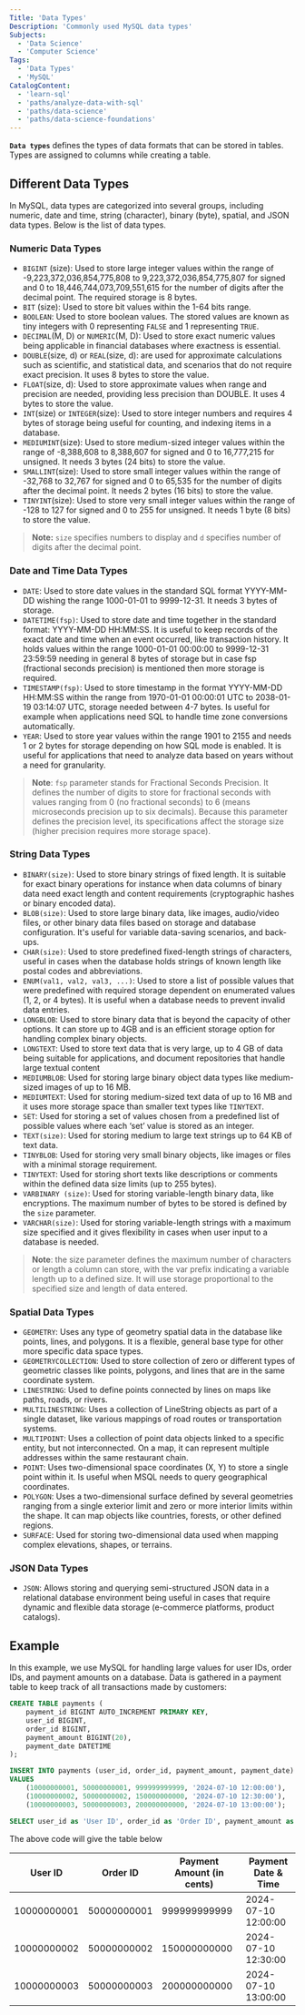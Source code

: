 ```yaml
---
Title: 'Data Types'
Description: 'Commonly used MySQL data types'
Subjects:
  - 'Data Science'
  - 'Computer Science'
Tags:
  - 'Data Types'
  - 'MySQL'
CatalogContent:
  - 'learn-sql'
  - 'paths/analyze-data-with-sql'
  - 'paths/data-science'
  - 'paths/data-science-foundations'
---
```


**`Data types`** defines the types of data formats that can be stored in tables. Types are assigned to columns while creating a table.

## Different Data Types

In MySQL, data types are categorized into several groups, including numeric, date and time, string (character), binary (byte), spatial, and JSON data types. Below is the list of data types.

### Numeric Data Types

- `BIGINT` (size): Used to store large integer values within the range of -9,223,372,036,854,775,808 to 9,223,372,036,854,775,807 for signed and 0 to 18,446,744,073,709,551,615 for the number of digits after the decimal point. The required storage is 8 bytes.
- `BIT` (size): Used to store bit values within the 1-64 bits range.
- `BOOLEAN`: Used to store boolean values. The stored values are known as tiny integers with 0 representing `FALSE` and 1 representing `TRUE`.
- `DECIMAL`(M, D) or `NUMERIC`(M, D): Used to store exact numeric values being applicable in financial databases where exactness is essential.
- `DOUBLE`(size, d) or `REAL`(size, d): are used for approximate calculations such as scientific, and statistical data, and scenarios that do not require exact precision. It uses 8 bytes to store the value.
- `FLOAT`(size, d): Used to store approximate values when range and precision are needed, providing less precision than DOUBLE. It uses 4 bytes to store the value.
- `INT`(size) or `INTEGER`(size): Used to store integer numbers and requires 4 bytes of storage being useful for counting, and indexing items in a database.
- `MEDIUMINT`(size): Used to store medium-sized integer values within the range of -8,388,608 to 8,388,607 for signed and 0 to 16,777,215 for unsigned.
  It needs 3 bytes (24 bits) to store the value.
- `SMALLINT`(size): Used to store small integer values within the range of -32,768 to 32,767 for signed and 0 to 65,535 for the number of digits after the decimal point. It needs 2 bytes (16 bits) to store the value.
- `TINYINT`(size): Used to store very small integer values within the range of -128 to 127 for signed and 0 to 255 for unsigned. It needs 1 byte (8 bits) to store the value.

> **Note:** `size` specifies numbers to display and `d` specifies number of digits after the decimal point.

### Date and Time Data Types

- `DATE`: Used to store date values in the standard SQL format YYYY-MM-DD wishing the range 1000-01-01 to 9999-12-31. It needs 3 bytes of storage.
- `DATETIME(fsp)`: Used to store date and time together in the standard format: YYYY-MM-DD HH:MM:SS. It is useful to keep records of the exact date and time when an event occurred, like transaction history. It holds values within the range 1000-01-01 00:00:00 to 9999-12-31 23:59:59 needing in general 8 bytes of storage but in case fsp (fractional seconds precision) is mentioned then more storage is required.
- `TIMESTAMP(fsp)`: Used to store timestamp in the format YYYY-MM-DD HH:MM:SS within the range from 1970-01-01 00:00:01 UTC to 2038-01-19 03:14:07 UTC, storage needed between 4-7 bytes. Is useful for example when applications need SQL to handle time zone conversions automatically.
- `YEAR`: Used to store year values within the range 1901 to 2155 and needs 1 or 2 bytes for storage depending on how SQL mode is enabled. It is useful for applications that need to analyze data based on years without a need for granularity.

> **Note**: `fsp` parameter stands for Fractional Seconds Precision. It defines the number of digits to store for fractional seconds with values ranging from 0 (no fractional seconds) to 6 (means microseconds precision up to six decimals). Because this parameter defines the precision level, its specifications affect the storage size (higher precision requires more storage space).

### String Data Types

- `BINARY(size)`: Used to store binary strings of fixed length. It is suitable for exact binary operations for instance when data columns of binary data need exact length and content requirements (cryptographic hashes or binary encoded data).
- `BLOB(size)`: Used to store large binary data, like images, audio/video files, or other binary data files based on storage and database configuration. It's useful for variable data-saving scenarios, and back-ups.
- `CHAR(size)`: Used to store predefined fixed-length strings of characters, useful in cases when the database holds strings of known length like postal codes and abbreviations.
- `ENUM(val1, val2, val3, ...)`: Used to store a list of possible values that were predefined with required storage dependent on enumerated values (1, 2, or 4 bytes). It is useful when a database needs to prevent invalid data entries.
- `LONGBLOB`: Used to store binary data that is beyond the capacity of other options. It can store up to 4GB and is an efficient storage option for handling complex binary objects.
- `LONGTEXT`: Used to store text data that is very large, up to 4 GB of data being suitable for applications, and document repositories that handle large textual content
- `MEDIUMBLOB`: Used for storing large binary object data types like medium-sized images of up to 16 MB.
- `MEDIUMTEXT`: Used for storing medium-sized text data of up to 16 MB and it uses more storage space than smaller text types like `TINYTEXT`.
- `SET`: Used for storing a set of values chosen from a predefined list of possible values where each ‘set’ value is stored as an integer.
- `TEXT(size)`: Used for storing medium to large text strings up to 64 KB of text data.
- `TINYBLOB`: Used for storing very small binary objects, like images or files with a minimal storage requirement.
- `TINYTEXT`: Used for storing short texts like descriptions or comments within the defined data size limits (up to 255 bytes).
- `VARBINARY (size)`: Used for storing variable-length binary data, like encryptions. The maximum number of bytes to be stored is defined by the `size` parameter.
- `VARCHAR(size)`: Used for storing variable-length strings with a maximum size specified and it gives flexibility in cases when user input to a database is needed.

> **Note**: the size parameter defines the maximum number of characters or length a column can store, with the var prefix indicating a variable length up to a defined size. It will use storage proportional to the specified size and length of data entered.

### Spatial Data Types

- `GEOMETRY`: Uses any type of geometry spatial data in the database like points, lines, and polygons. It is a flexible, general base type for other more specific data space types.
- `GEOMETRYCOLLECTION`: Used to store collection of zero or different types of geometric classes like points, polygons, and lines that are in the same coordinate system.
- `LINESTRING`: Used to define points connected by lines on maps like paths, roads, or rivers.
- `MULTILINESTRING`: Uses a collection of LineString objects as part of a single dataset, like various mappings of road routes or transportation systems.
- `MULTIPOINT`: Uses a collection of point data objects linked to a specific entity, but not interconnected. On a map, it can represent multiple addresses within the same restaurant chain.
- `POINT`: Uses two-dimensional space coordinates (X, Y) to store a single point within it. Is useful when MSQL needs to query geographical coordinates.
- `POLYGON`: Uses a two-dimensional surface defined by several geometries ranging from a single exterior limit and zero or more interior limits within the shape. It can map objects like countries, forests, or other defined regions.
- `SURFACE`: Used for storing two-dimensional data used when mapping complex elevations, shapes, or terrains.

### JSON Data Types

- `JSON`: Allows storing and querying semi-structured JSON data in a relational database environment being useful in cases that require dynamic and flexible data storage (e-commerce platforms, product catalogs).

## Example

In this example, we use MySQL for handling large values for user IDs, order IDs, and payment amounts on a database. Data is gathered in a payment table to keep track of all transactions made by customers:

```sql
CREATE TABLE payments (
    payment_id BIGINT AUTO_INCREMENT PRIMARY KEY,
    user_id BIGINT,
    order_id BIGINT,
    payment_amount BIGINT(20),
    payment_date DATETIME
);

INSERT INTO payments (user_id, order_id, payment_amount, payment_date)
VALUES
    (10000000001, 50000000001, 999999999999, '2024-07-10 12:00:00'),
    (10000000002, 50000000002, 150000000000, '2024-07-10 12:30:00'),
    (10000000003, 50000000003, 200000000000, '2024-07-10 13:00:00');

SELECT user_id as 'User ID', order_id as 'Order ID', payment_amount as 'Payment Amount (in cents)', payment_date as 'Payment Date & Time'  from payments
```

The above code will give the table below

| User ID       | Order ID       | Payment Amount (in cents)   | Payment Date & Time  |
|---------------|----------------|-----------------------------|----------------------|
| 10000000001   | 50000000001    | 999999999999                | 2024-07-10 12:00:00  |
| 10000000002   | 50000000002    | 150000000000                | 2024-07-10 12:30:00  |
| 10000000003   | 50000000003    | 200000000000                | 2024-07-10 13:00:00  |
